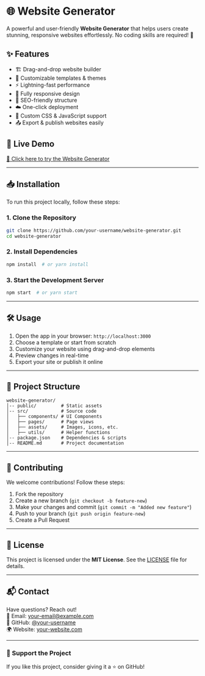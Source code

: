 # 🌐 Website Generator

A powerful and user-friendly **Website Generator** that helps users create stunning, responsive websites effortlessly. No coding skills are required! 🚀  

## ✨ Features

- 🏗️ Drag-and-drop website builder  
- 🎨 Customizable templates & themes  
- ⚡ Lightning-fast performance  
- 📱 Fully responsive design  
- 🔗 SEO-friendly structure  
- ☁️ One-click deployment  
- 🔧 Custom CSS & JavaScript support  
- 📤 Export & publish websites easily  

## 🚀 Live Demo

[🔗 Click here to try the Website Generator](https://your-live-demo-url.com)  

---

## 📥 Installation

To run this project locally, follow these steps:  

### **1. Clone the Repository**
```sh
git clone https://github.com/your-username/website-generator.git
cd website-generator
```

### **2. Install Dependencies**
```sh
npm install  # or yarn install
```

### **3. Start the Development Server**
```sh
npm start  # or yarn start
```

---

## 🛠️ Usage

1. Open the app in your browser: `http://localhost:3000`  
2. Choose a template or start from scratch  
3. Customize your website using drag-and-drop elements  
4. Preview changes in real-time  
5. Export your site or publish it online  

---

## 📂 Project Structure

```
website-generator/
│-- public/         # Static assets  
│-- src/            # Source code  
│   ├── components/ # UI Components  
│   ├── pages/      # Page views  
│   ├── assets/     # Images, icons, etc.  
│   ├── utils/      # Helper functions  
│-- package.json    # Dependencies & scripts  
│-- README.md       # Project documentation  
```

---

## 👥 Contributing

We welcome contributions! Follow these steps:  

1. Fork the repository  
2. Create a new branch (`git checkout -b feature-new`)  
3. Make your changes and commit (`git commit -m "Added new feature"`)  
4. Push to your branch (`git push origin feature-new`)  
5. Create a Pull Request  

---

## 📄 License

This project is licensed under the **MIT License**. See the [LICENSE](LICENSE) file for details.  

---

## 📬 Contact

Have questions? Reach out!  
📧 Email: [your-email@example.com](mailto:your-email@example.com)  
🐙 GitHub: [@your-username](https://github.com/your-username)  
🌍 Website: [your-website.com](https://your-website.com)  

---

### 💖 Support the Project  

If you like this project, consider giving it a ⭐ on GitHub!  
